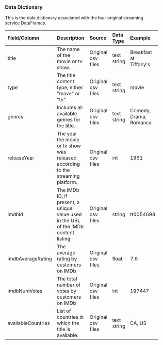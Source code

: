 ### **Data Dictionary**
This is the data dictionary associated with the four original streaming service DataFrames. 				

| Field/Column  | Description | Source | Data Type | Example |
|:--------------|:------------|:-------|:----------|:--------|
| title | The name of the movie or tv show. | Original csv files  | text string | Breakfast at Tiffany's |
| type | The title content type, either "move" or "tv" | Original csv files | text string | movie |
| genres | Includes all available genres for the title. | Original csv files | text string  | Comedy, Drama, Romance |
| releaseYear | The year the movie or tv show was released according to the streaming platform. | Original csv files | int | 1961 |
| imdbId | The IMDb ID, if present, a unique value used in the URL of the IMDb content listing. | Original csv files | string | tt0054698 |
| imdbAverageRating | The average rating by customers on IMDb | Original csv files | float | 7.6 |
| imdbNumVotes | The total number of votes by customers on IMDb | Original csv files | int | 197447 |
| availableCountries | List of countries in which the title is available. | Original csv files | text string | CA, US |